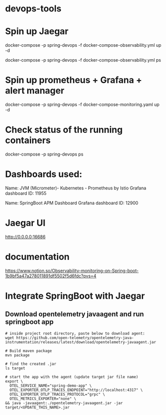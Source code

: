 # devops-tools

# Spin up Jaegar
docker-compose -p spring-devops -f docker-compose-observability.yml up -d

docker-compose -p spring-devops -f docker-compose-observability.yml ps
# Spin up prometheus + Grafana + alert manager
docker-compose -p spring-devops -f docker-compose-monitoring.yaml up -d

# Check status of the running containers
docker-compose -p spring-devops ps


# Dashboards used:

Name: JVM (Micrometer)- Kubernetes - Prometheus by Istio
Grafana dashboard ID: 11955

Name: SpringBoot APM Dashboard
Grafana dashboard ID: 12900


# Jaegar UI
http://0.0.0.0:16686

# documentation
https://www.notion.so/Observability-monitoring-on-Spring-boot-1b9bf5a47a278011891df5502f5d6fdc?pvs=4




# Integrate SpringBoot with Jaegar
## Download opentelemetry javaagent and run springboot app
```
# inside project root directory, paste below to download agent:
wget https://github.com/open-telemetry/opentelemetry-java-instrumentation/releases/latest/download/opentelemetry-javaagent.jar

# Build maven package
mvn package

# find the created .jar
ls target

# start the app with the agent (update target jar file name)
export \
  OTEL_SERVICE_NAME="spring-demo-app" \
  OTEL_EXPORTER_OTLP_TRACES_ENDPOINT="http://localhost:4317" \
  OTEL_EXPORTER_OTLP_TRACES_PROTOCOL="grpc" \
  OTEL_METRICS_EXPORTER="none" \
&& java -javaagent:./opentelemetry-javaagent.jar -jar target/<UPDATE_THIS_NAME>.jar
```
